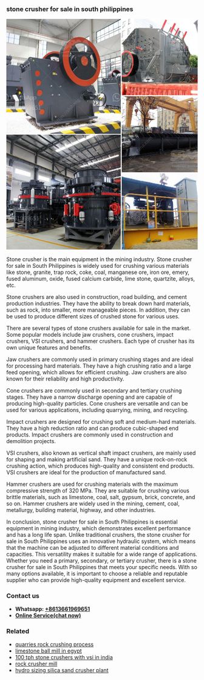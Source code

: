 <h3>stone crusher for sale in south philippines</h3><img src='1708663665.jpg' alt=''><p>Stone crusher is the main equipment in the mining industry. Stone crusher for sale in South Philippines is widely used for crushing various materials like stone, granite, trap rock, coke, coal, manganese ore, iron ore, emery, fused aluminum, oxide, fused calcium carbide, lime stone, quartzite, alloys, etc.</p><p>Stone crushers are also used in construction, road building, and cement production industries. They have the ability to break down hard materials, such as rock, into smaller, more manageable pieces. In addition, they can be used to produce different sizes of crushed stone for various uses.</p><p>There are several types of stone crushers available for sale in the market. Some popular models include jaw crushers, cone crushers, impact crushers, VSI crushers, and hammer crushers. Each type of crusher has its own unique features and benefits.</p><p>Jaw crushers are commonly used in primary crushing stages and are ideal for processing hard materials. They have a high crushing ratio and a large feed opening, which allows for efficient crushing. Jaw crushers are also known for their reliability and high productivity.</p><p>Cone crushers are commonly used in secondary and tertiary crushing stages. They have a narrow discharge opening and are capable of producing high-quality particles. Cone crushers are versatile and can be used for various applications, including quarrying, mining, and recycling.</p><p>Impact crushers are designed for crushing soft and medium-hard materials. They have a high reduction ratio and can produce cubic-shaped end products. Impact crushers are commonly used in construction and demolition projects.</p><p>VSI crushers, also known as vertical shaft impact crushers, are mainly used for shaping and making artificial sand. They have a unique rock-on-rock crushing action, which produces high-quality and consistent end products. VSI crushers are ideal for the production of manufactured sand.</p><p>Hammer crushers are used for crushing materials with the maximum compressive strength of 320 MPa. They are suitable for crushing various brittle materials, such as limestone, coal, salt, gypsum, brick, concrete, and so on. Hammer crushers are widely used in the mining, cement, coal, metallurgy, building material, highway, and other industries.</p><p>In conclusion, stone crusher for sale in South Philippines is essential equipment in mining industry, which demonstrates excellent performance and has a long life span. Unlike traditional crushers, the stone crusher for sale in South Philippines uses an innovative hydraulic system, which means that the machine can be adjusted to different material conditions and capacities. This versatility makes it suitable for a wide range of applications. Whether you need a primary, secondary, or tertiary crusher, there is a stone crusher for sale in South Philippines that meets your specific needs. With so many options available, it is important to choose a reliable and reputable supplier who can provide high-quality equipment and excellent service.</p><h3>Contact us</h3><ul><li><strong>Whatsapp:&nbsp;<a href="https://wa.me/8613661969651">+8613661969651</a></strong></li><li><a href="https://swt.shibang-china.com/?git&amp;zhl&amp;stone crusher for sale in south philippines"><strong>Online Service(chat now)</strong></a></li></ul><h3>Related</h3><ul><li><a href='quarries rock crushing process.md'>quarries rock crushing process</a></li><li><a href='limestone ball mill in egypt.md'>limestone ball mill in egypt</a></li><li><a href='100 tph stone crushers with vsi in india.md'>100 tph stone crushers with vsi in india</a></li><li><a href='rock crusher mill.md'>rock crusher mill</a></li><li><a href='hydro sizing silica sand crusher plant.md'>hydro sizing silica sand crusher plant</a></li></ul>